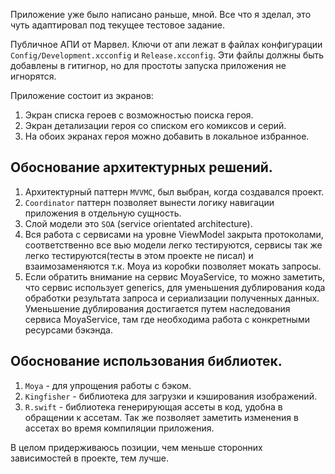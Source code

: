 Приложение уже было написано раньше, мной.
Все что я зделал, это чуть адаптировал под текущее тестовое задание.

Публичное АПИ от Марвел.
Ключи от апи лежат в файлах конфигурации `Config/Development.xcconfig` и `Release.xcconfig`.
Эти файлы должны быть добавлены в гитигнор, но для простоты запуска приложения не игнорятся.

Приложение состоит из экранов:
1. Экран списка героев с возможностью поиска героя.
2. Экран детализации героя со списком его комиксов и серий.
3. На обоих экранах героя можно добавить в локальное избранное.

## Обоснование архитектурных решений.
1. Архитектурный паттерн `MVVMС`, был выбран, когда создавался проект.
2. `Coordinator` паттерн позволяет вынести логику навигации приложения в отдельную сущность.
3. Слой модели это `SOA` (service orientated architecture).
4. Вся работа с сервисами на уровне ViewModel закрыта протоколами, соответственно все вью модели легко тестируются, сервисы так же легко тестируются(тесты в этом проекте не писал) и взаимозаменяются т.к. Moya из коробки позволяет мокать запросы.
5. Если обратить внимание на сервис MoyaService, то можно заметить, что сервис использует generics, для уменьшения дублирования кода обработки результата запроса и сериализации полученных данных. Уменьшение дублирования достигается путем наследования сервиса MoyaService, там где необходима работа с конкретными ресурсами бэкэнда.


## Обоснование использования библиотек.
1. `Moya` - для упрощения работы с бэком.
2. `Kingfisher` - библиотека для загрузки и кэширования изображений.
3. `R.swift` - библиотека генерирующая ассеты в код, удобна в обращении к ассетам. Так же позволяет заметить изменения в ассетах во время компиляции приложения.
   
В целом придерживаюсь позиции, чем меньше сторонних зависимостей в проекте, тем лучше.
